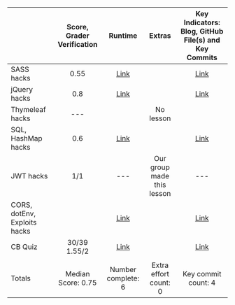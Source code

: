 |                              | Score, Grader Verification |      Runtime     |        Extras       | Key Indicators: Blog, GitHub File(s) and Key Commits |
|------------------------------|:--------------------------:|:----------------:|:-------------------:|:----------------------------------------------------:|
| SASS hacks |0.55|[Link](https://github.com/isabelle926/isabelleTri2/blob/main/_notebooks/2023-12-05-FinalSASSLesson.ipynb)|   |[Link](https://github.com/isabelle926/isabelleTri2/commit/1a5accf11a906e315548bcfebb4ffe15a98ce8b1)|
| jQuery hacks |0.8|[Link](https://github.com/isabelle926/isabelleTri2/blob/main/_notebooks/2023-12-07-CRUD-JQUERY-HACKS.ipynb)| |[Link](https://github.com/isabelle926/isabelleTri2/commit/1a5accf11a906e315548bcfebb4ffe15a98ce8b1)|
| Thymeleaf hacks |---|                  |No lesson|    |
| SQL, HashMap hacks |0.6|[Link](https://github.com/isabelle926/isabelleTri2/blob/main/_notebooks/2023-12-13-HashmapsHashsetsCollections.ipynb)|  |[Link](https://github.com/isabelle926/isabelleTri2/commit/1a5accf11a906e315548bcfebb4ffe15a98ce8b1)|
| JWT hacks | 1/1 |---|Our group made this lesson|---|
| CORS, dotEnv, Exploits hacks |   |[Link](https://github.com/isabelle926/isabelleTri2/blob/main/_notebooks/2023-12-08-JavaExploitsStudent.ipynb)|                     |[Link](https://github.com/isabelle926/isabelleTri2/blob/main/_notebooks/2023-12-08-JavaExploitsStudent.ipynb)|
| CB Quiz |30/39 1.55/2|[Link](https://github.com/isabelle926/isabelleTri2/commit/f6aa9dd9f4dc8dd6a1ef69dab4284dc86296c427)|   |[Link](https://github.com/isabelle926/isabelleTri2/commit/f6aa9dd9f4dc8dd6a1ef69dab4284dc86296c427)|
|   |   |   |   |   |
| Totals | Median Score: 0.75 | Number complete: 6 | Extra effort count: 0 | Key commit count: 4 |